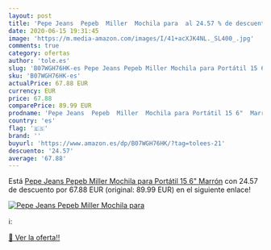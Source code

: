 ```yaml
---
layout: post
title: 'Pepe Jeans  Pepeb  Miller  Mochila para  al 24.57 % de descuento'
date: 2020-06-15 19:31:45
image: 'https://m.media-amazon.com/images/I/41+acXJK4NL._SL400_.jpg'
comments: true
category: ofertas
author: 'tole.es'
slug: 'B07WGH76HK-es Pepe Jeans Pepeb Miller Mochila para Portátil 15 6" Marrón'
sku: 'B07WGH76HK-es'
actualPrice: 67.88 EUR
currency: EUR
price: 67.88
comparePrice: 89.99 EUR
prodname: 'Pepe Jeans  Pepeb  Miller  Mochila para Portátil 15 6"  Marrón'
country: 'es'
flag: '🇪🇸'
brand: ''
buyurl: 'https://www.amazon.es/dp/B07WGH76HK/?tag=tolees-21'
descuento: '24.57'
average: '67.88'
---
```


Está [Pepe Jeans  Pepeb  Miller  Mochila para Portátil 15 6"  Marrón](https://www.amazon.es/dp/B07WGH76HK/?tag=tolees-21) con 24.57 de descuento por 67.88 EUR (original: 89.99 EUR) en el siguiente enlace!

[![Pepe Jeans  Pepeb  Miller  Mochila para ](https://m.media-amazon.com/images/I/41+acXJK4NL._SL400_.jpg)](https://www.amazon.es/dp/B07WGH76HK/?tag=tolees-21)

ℹ️:


[🛒 Ver la oferta!!](https://www.amazon.es/dp/B07WGH76HK/?tag=tolees-21)
